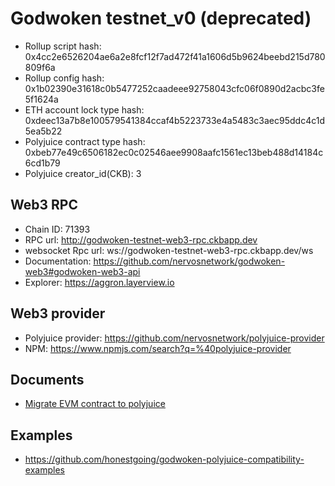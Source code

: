 # Godwoken testnet_v0 (deprecated)

* Rollup script hash: 0x4cc2e6526204ae6a2e8fcf12f7ad472f41a1606d5b9624beebd215d780809f6a
* Rollup config hash: 0x1b02390e31618c0b5477252caadeee92758043cfc06f0890d2acbc3fe5f1624a
* ETH account lock type hash: 0xdeec13a7b8e100579541384ccaf4b5223733e4a5483c3aec95ddc4c1d5ea5b22
* Polyjuice contract type hash: 0xbeb77e49c6506182ec0c02546aee9908aafc1561ec13beb488d14184c6cd1b79
* Polyjuice creator_id(CKB): 3

## Web3 RPC

* Chain ID: 71393
* RPC url: http://godwoken-testnet-web3-rpc.ckbapp.dev
* websocket Rpc url: ws://godwoken-testnet-web3-rpc.ckbapp.dev/ws
* Documentation: https://github.com/nervosnetwork/godwoken-web3#godwoken-web3-api
* Explorer: https://aggron.layerview.io

## Web3 provider

* Polyjuice provider: https://github.com/nervosnetwork/polyjuice-provider
* NPM: https://www.npmjs.com/search?q=%40polyjuice-provider

## Documents

* [Migrate EVM contract to polyjuice](https://github.com/nervosnetwork/godwoken/blob/master/docs/migrate_evm_contract_to_polyjuice.md)

## Examples

* https://github.com/honestgoing/godwoken-polyjuice-compatibility-examples

